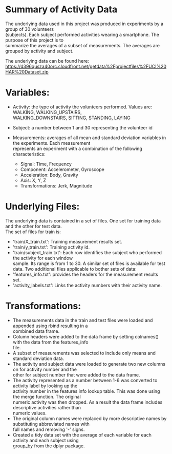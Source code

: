 Summary of Activity Data
========================

The underlying data used in this project was produced in experiments by a group of 30 volunteers  
(subjects). Each subject performed activities wearing a smartphone. The purpose of this project is to  
summarize the averages of a subset of measurements. The averages are grouped by activity and subject.

The underlying data can be found here:
https://d396qusza40orc.cloudfront.net/getdata%2Fprojectfiles%2FUCI%20HAR%20Dataset.zip 


Variables:
==========

- Activity: the type of activity the volunteers performed. Values are: WALKING, WALKING_UPSTAIRS,  
WALKING_DOWNSTAIRS, SITTING, STANDING, LAYING

- Subject: a number between 1 and 30 representing the volunteer id

- Measurements: averages of all mean and standard deviation variables in the experiments. Each measurement  
represents an experiment with a combination of the following characteristics:
	- Signal: Time, Frequency
	- Component: Accelerometer, Gyroscope
	- Acceleration: Body, Gravity
	- Axis: X, Y, Z
	- Transformations: Jerk, Magnitude 

Underlying Files:
=================

The underlying data is contained in a set of files. One set for training data and the other for test data.  
The set of files for train is:
- 'train/X_train.txt': Training measurement results set.
- 'train/y_train.txt': Training activity id.
- 'train/subject_train.txt': Each row identifies the subject who performed the activity for each window  
sample. Its range is from 1 to 30. 
A similar set of files is available for test data.
Two additional files applicable to bother sets of data:
- 'features_info.txt': provides the headers for the measurement results set.
- 'activity_labels.txt': Links the activity numbers with their activity name.


Transformations:
================

- The measurements data in the train and test files were loaded and appended using rbind resulting in a  
combined data frame.
- Column headers were added to the data frame by setting colnames() with the data from the features_info  
file.
- A subset of measurements was selected to include only means and standard deviation data.
- The activity and subject data were loaded to generate two new columns on for activity number and the  
other for subject number that were added to the data frame.
- The activity represented as a number between 1-6 was converted to activity label by looking up the  
activity number in the features info lookup table. This was done using the merge function. The original  
numeric activity was then dropped. As a result the data frame includes descriptive activities rather than  
numeric values.
- The original column names were replaced by more descriptive names by substituting abbreviated names with  
full names and removing '-' signs.
- Created a tidy data set with the average of each variable for each activity and each subject using  
group_by from the dplyr package.
   


